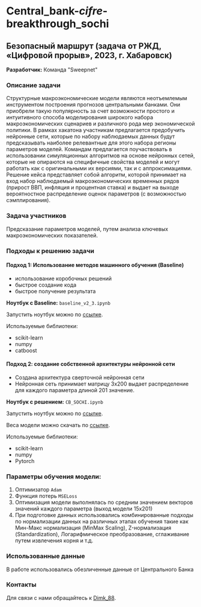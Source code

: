 # Central_bank-_cifre_-breakthrough_sochi
## Безопасный маршрут (задача от РЖД, «Цифровой прорыв», 2023, г. Хабаровск)

**Разработчик:** Команда "Sweepnet"

### Описание задачи
Структурные макроэкономические модели являются неотъемлемым инструментом построения прогнозов центральными банками. Они приобрели такую популярность за счет возможности простого и интуитивного способа моделирования широкого набора макроэкономических сценариев и различного рода мер экономической политики. В рамках хакатона участникам предлагается предобучить нейронные сети, которые по набору наблюдаемых данных будут предсказывать наиболее релевантные для этого набора регионы параметров моделей. Командам предлагается поучаствовать в использовании симуляционных алгоритмов на основе нейронных сетей, которые не опираются на специфичные свойства моделей и могут работать как с оригинальными их версиями, так и с аппроксимациями. Решение кейса представляет собой алгоритм, которой принимает на вход набор наблюдаемый макроэкономических временных рядов (прирост ВВП, инфляция и процентная ставка) и выдает на выходе вероятностное распределение оценок параметров (с возможностью сэмплирования).

### Задача участников
Предсказание параметров моделей, путем анализа ключевых макроэкономических показателей.

### Подходы к решению задачи

#### Подход 1: Использование методов машинного обучения (Baseline)
- использование коробочных решений
- быстрое создание кода
- быстрое получение результата 

**Ноутбук с Baseline:** `baseline_v2_3.ipynb`

Запустить ноутбук можно по [ссылке](https://colab.research.google.com/drive/1DctQLxPAKdRB1uUVTwh9XjLskHPnIqLF?usp=sharing).

Используемые библиотеки:
- scikit-learn
- numpy
- catboost

#### Подход 2: создание собственной архитектуры нейронной сети
- Создана архитектура сверточной нейронная сети
- Нейронная сеть принимает матрицу 3х200 выдает распределение для каждого параметра длиной 201 значение.

**Ноутбук с решением:** `CB_SOCHI.ipynb`

Запустить ноутбук можно по [ссылке](https://colab.research.google.com/drive/1hq4MFfMckupL6GTJjVXuh2OwERHHJitU?usp=sharing).

Веса модели можно скачать по [ссылке](https://colab.research.google.com](https://drive.google.com/file/d/1bdPrDfgm8u7i6dN8M8WFFskpfNxf0y6J/view?usp=drive_link)).

Используемые библиотеки:
- scikit-learn
- numpy
- Pytorch

### Параметры обучения модели:
1. Оптимизатор `Adam`
2. Функция потерь `MSELoss`
3. Оптимизация модели выполнялась по средним значением векторов значений каждого параметра (выход модели 15х201)
4. При подготовке данных использовались комбинированные подходы по нормализации данных на различных этапах обучения такие как Мин-Макс нормализация (MinMax Scaling), Z-нормализация (Standardization), Логарифмическое преобразование, сглаживание путем извлечения корня и т.д.
   

### Использованные данные
В работе использовались обезличенные данные от Центрального Банка

### Контакты
Для связи с нами обращайтесь к [Dimk_88](https://t.me/Dimk_88).
